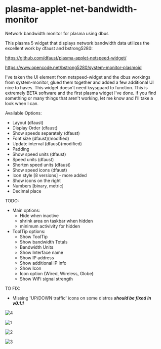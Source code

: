 # plasma-applet-net-bandwidth-monitor
Network bandwidth monitor for plasma using dbus


This plasma 5 widget that displays network bandwidth data utilizes the excellent work by dfaust and bstrong5280:

https://github.com/dfaust/plasma-applet-netspeed-widget/

https://www.opencode.net/bstrong5280/system-monitor-plasmoid


I've taken the UI element from netspeed-widget and the dbus workings from system-monitor, glued them together and added a few additional UI nice to haves. This widget doesn't need ksysguard to function.
This is extremely BETA software and the first plasma widget I've done. If you find something or many things that aren't working, let me know and I'll take a look when I can.


Available Options:
- Layout (dfaust)
- Display Order (dfaust)
- Show speeds separately (dfaust)
- Font size (dfaust)(modified)
- Update interval (dfaust)(modified)
- Padding
- Show speed units (dfaust)
- Speed units (dfaust)
- Shorten speed units (dfaust)
- Show speed icons (dfaust)
- Icon style [8 versions] - more added
- Show icons on the right
- Numbers [binary, metric]
- Decimal place

TODO:
- Main options:
    - Hide when inactive
    - shrink area on taskbar when hidden
    - minimum activivity for hidden
- ToolTip options:
    - Show ToolTip 
    - Show bandwidth Totals
    - Bandwidth Units
    - Show Interface name
    - Show IP address
    - Show additional IP info
    - Show Icon
    - Icon option (Wired, Wireless, Globe)
    - Show WiFi signal strength

TO FIX:
- Missing 'UP/DOWN traffic' icons on some distros ***should be fixed in v0.1.1***


![4](https://user-images.githubusercontent.com/72889808/209709200-9f4c045e-2b54-4fb3-9758-62c4096e8fc9.png)


![1](https://user-images.githubusercontent.com/72889808/209696486-0419dd51-f7c8-47a4-aba6-1f2fc4590812.png)


![2](https://user-images.githubusercontent.com/72889808/209696495-4a0b6a7e-50f5-4773-a1c5-dff1eecdd568.png)


![3](https://user-images.githubusercontent.com/72889808/209696509-fc4d369f-ed62-4f42-badc-2988e59a5183.png)


